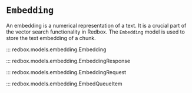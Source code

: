 # `Embedding`

An embedding is a numerical representation of a text. It is a crucial part of the vector search functionality in Redbox. The `Embedding` model is used to store the text embedding of a chunk.

::: redbox.models.embedding.Embedding

::: redbox.models.embedding.EmbeddingResponse

::: redbox.models.embedding.EmbeddingRequest

::: redbox.models.embedding.EmbedQueueItem
